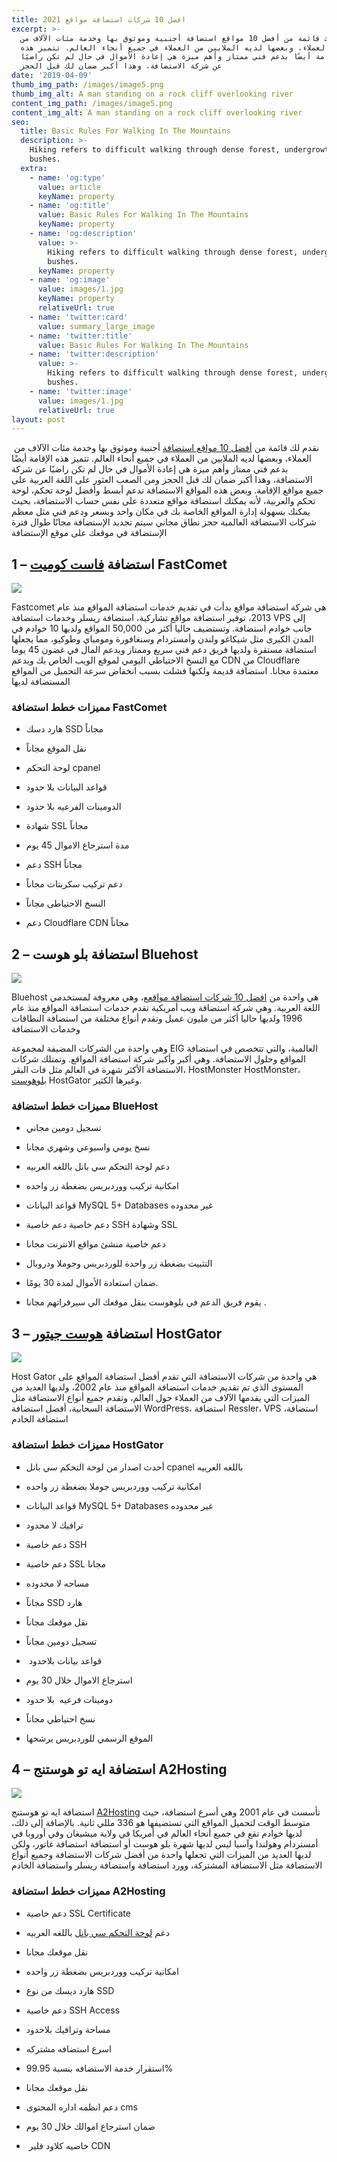 ```yaml
---
title: 2021‎ افضل 10 شركات استضافة مواقع
excerpt: >-
  نقدم لك قائمة من أفضل 10 مواقع استضافة أجنبية وموثوق بها وخدمة مئات الآلاف من
  العملاء، وبعضها لديه الملايين من العملاء في جميع أنحاء العالم. تتميز هذه
  الإقامة أيضًا بدعم فني ممتاز وأهم ميزة هي إعادة الأموال في حال لم تكن راضيًا
  عن شركة الاستضافة، وهذا أكبر ضمان لك قبل الحجز
date: '2019-04-09'
thumb_img_path: /images/image5.png
thumb_img_alt: A man standing on a rock cliff overlooking river
content_img_path: /images/image5.png
content_img_alt: A man standing on a rock cliff overlooking river
seo:
  title: Basic Rules For Walking In The Mountains
  description: >-
    Hiking refers to difficult walking through dense forest, undergrowth, or
    bushes.
  extra:
    - name: 'og:type'
      value: article
      keyName: property
    - name: 'og:title'
      value: Basic Rules For Walking In The Mountains
      keyName: property
    - name: 'og:description'
      value: >-
        Hiking refers to difficult walking through dense forest, undergrowth, or
        bushes.
      keyName: property
    - name: 'og:image'
      value: images/1.jpg
      keyName: property
      relativeUrl: true
    - name: 'twitter:card'
      value: summary_large_image
    - name: 'twitter:title'
      value: Basic Rules For Walking In The Mountains
    - name: 'twitter:description'
      value: >-
        Hiking refers to difficult walking through dense forest, undergrowth, or
        bushes.
    - name: 'twitter:image'
      value: images/1.jpg
      relativeUrl: true
layout: post
---
```

 نقدم لك قائمة من [أفضل 10 مواقع استضافة](https://afdlhost.com/best-hosting/) أجنبية وموثوق بها وخدمة مئات الآلاف من العملاء، وبعضها لديه الملايين من العملاء في جميع أنحاء العالم. تتميز هذه الإقامة أيضًا بدعم فني ممتاز وأهم ميزة هي إعادة الأموال في حال لم تكن راضيًا عن شركة الاستضافة، وهذا أكبر ضمان لك قبل الحجز ومن الصعب العثور على اللغة العربية على جميع مواقع الإقامة. وبعض هذه المواقع الاستضافة تدعم أبسط وأفضل لوحة تحكم، لوحة تحكم والعربية، لأنه يمكنك استضافة مواقع متعددة على نفس حساب الاستضافة، بحيث يمكنك بسهولة إدارة المواقع الخاصة بك في مكان واحد وبسعر ودعم فني مثل معظم شركات الاستضافة العالمية حجز نطاق مجاني سيتم تجديد الإستضافة مجانًا طوال فترة الإستضافة في موقعك على موقع الإستضافة

## **1 – استضافة **[**فاست كوميت**](https://afdlhost.com/fastcomet/)** FastComet**

![](https://lh6.googleusercontent.com/VX1jtuWWtTJIr1sWb8ZCogLBHgvK2UtMXpksXOJetjeNQMDl7ixeIBYUGsgd9LjDhNbStZ2\_otVs3s_cAbFHbsYYxbNaJ63o-2smfoJ4wl-34sZUe8xoPfxS_k-8lMdi2lAe1qCY)

Fastcomet هي شركة استضافة مواقع بدأت في تقديم خدمات استضافة المواقع منذ عام 2013، توفير استضافة مواقع تشاركية، استضافة ريسلر وخدمات استضافة VPS إلى جانب خوادم استضافة. وتستضيف حاليا أكثر من 50,000 المواقع ولديها 10 خوادم في المدن الكبرى مثل شيكاغو ولندن وأمستردام وسنغافورة ومومباي وطوكيو، مما يجعلها استضافة مستقرة ولديها فريق دعم فني سريع وممتاز ويدعم المال في غضون 45 يوما مع النسخ الاحتياطي اليومي لموقع الويب الخاص بك ويدعم CDN من Cloudflare معتمدة مجانا. استضافة قديمة ولكنها فشلت بسبب انخفاض سرعة التحميل من المواقع المستضافة لديها

### **مميزات خطط استضافة FastComet**

*   هارد دسك SSD مجاناً

*   نقل الموقع مجاناً

*   لوحة التحكم cpanel

*   قواعد البيانات بلا حدود

*   الدومينات الفرعيه بلا حدود

*   شهادة SSL مجاناً

*   مدة استرجاع الاموال 45 يوم

*   دعم SSH مجاناً

*   دعم تركيب سكربتات مجاناً

*   النسخ الاحتياطى مجاناً

*   دعم Cloudflare CDN مجاناً

## **2 – استضافة بلو هوست Bluehost**

![](https://lh6.googleusercontent.com/F0q51wqHvSi1UMqpel-Vmxn_KSLCm01NUJmAI_L51xD13FGPLfQ75r5nR_gQLJdPL5XD36KxhZ-fivi3w0xYPxTdd0XehqLSGb9tX4dZ-NjY-duV6ZhE0mTuPa5qhSLwpa-KRmwp)

Bluehost هي واحدة من [افضل 10 شركات استضافة مواقع](https://www.webhostbank.com/ar/best-webhosting-sites/)ع، وهي معروفة لمستخدمي اللغة العربية. وهي شركة استضافة ويب أمريكية تقدم خدمات استضافة المواقع منذ عام 1996 ولديها حاليا أكثر من مليون عميل وتقدم أنواع مختلفة من استضافة النطاقات وخدمات الاستضافة

وهي واحدة من الشركات المضيفة لمجموعة EIG العالمية، والتي تتخصص في استضافة المواقع وحلول الاستضافة. وهي أكبر وأكبر شركة استضافة المواقع. وتمتلك شركات الاستضافة الأكثر شهرة في العالم مثل فات البقر، HostMonster HostMonster، [بلوهوست](https://afdlhost.com/bluehost) HostGator وغيرها الكثير.

### **مميزات خطط استضافة BlueHost**

*   تسجيل دومين مجاني

*   نسخ يومي واسبوعي وشهري مجانا

*   دعم لوحة التحكم سي بانل باللغه العربيه

*   امكانية تركيب ووردبريس بضغطة زر واحده

*   قواعد البيانات MySQL 5+ Databases غير محدوده

*   دعم خاصية دعم خاصية SSH وشهادة SSL

*   دعم خاصية منشئ مواقع الانترنت مجانا

*   التثبيت بضغطة زر واحدة للوردبريس وجوملا ودروبال

*   ضمان استعادة الأموال لمدة 30 يومًا.

*   يقوم فريق الدعم في بلوهوست بنقل موقعك الي سيرفراتهم مجانا .

## **3 – استضافة **[**هوست جيتور**](https://afdlhost.com/hostgator/)** HostGator**

![](https://lh3.googleusercontent.com/nCUkRTiDz5tu4Yy1yt_ftTjsbxJanPT08OjamiCJU9UY5NzF5MILEGJF9XsFb-MhO-FV7TmL\_4OgtUSyJcPAchSyobHMLvjbS5N3UkAShC-EkEEsZXnC31v-60DZDuxPMUChe5nU)

Host Gator هي واحدة من شركات الاستضافة التي تقدم أفضل استضافة المواقع على المستوى الذي تم تقديم خدمات استضافة المواقع منذ عام 2002، ولديها العديد من الميزات التي يقدمها الآلاف من العملاء حول العالم، وتقدم جميع أنواع الاستضافة مثل الاستضافة السحابية، أفضل استضافة WordPress، استضافة Ressler، VPS استضافة، استضافة الخادم

### **مميزات خطط استضافة HostGator**

*   أحدث اصدار من لوحة التحكم سي بانل cpanel باللغه العربيه

*   امكانية تركيب ووردبريس جوملا بضغطة زر واحده

*   قواعد البيانات MySQL 5+ Databases غير محدوده

*   ترافيك لا محدود

*   دعم خاصية SSH

*   دعم خاصية SSL مجانا

*   مساحه لا محدوده

*   مجاناً SSD هارد

*   نقل موقعك مجاناً

*   تسجيل دومين مجاناً

*    قواعد بيانات بلاحدود

*   استرجاع الاموال خلال 30 يوم

*   دومينات فرعيه  بلا حدود

*   نسخ احتياطي مجاناً

*   الموقع الرسمي للوردبريس يرشحها

## **4 – استضافة ايه تو هوستنج A2Hosting**

![](https://lh3.googleusercontent.com/uOYb-ste-K0Ke6gb69LKLwyKH_NpiYlUYq00ISaf77dVct8VdqV27Q5r4dTHnXPalIL3liRkUkaaGWQb37tep-Eh_Tc\_5IJmxJ9NJ54nAE8-qh0xhDDF26i04m6vDqbrdwZ0I-YN)

استضافة ايه تو هوستنج [A2Hosting](https://afdlhost.com/a2hosting/) تأسست في عام 2001 وهي أسرع استضافة، حيث متوسط الوقت لتحميل المواقع التي تستضيفها هو 336 مللي ثانية. بالإضافة إلى ذلك، لديها خوادم تقع في جميع أنحاء العالم في أمريكا في ولاية ميشيغان وفي أوروبا في أمستردام وهولندا وآسيا ليس لديها شهرة بلو هوست أو استضافة استضافة غاتور، ولكن لديها العديد من الميزات التي تجعلها واحدة من أفضل شركات الاستضافة وجميع أنواع الاستضافة مثل الاستضافة المشتركة، وورد استضافة واستضافة ريسلر واستضافة الخادم

### **مميزات خطط استضافة A2Hosting**

*   دعم خاصية SSL Certificate

*   دعم [لوحة التحكم سي بانل](https://www.webhostbank.com/ar/cpanel-webhosting-sites/) باللغه العربيه

*   نقل موقعك مجانا

*   امكانية تركيب ووردبريس بضغطة زر واحده

*   هارد ديسك من نوع SSD

*   دعم خاصية SSH Access

*   مساحة وترافيك بلاحدود

*   اسرع استضافه مشتركه

*   استقرار خدمة الاستضافه بنسبة 99.95%

*   نقل موقعك مجانا

*   دعم انظمه اداره المحتوى cms

*   ضمان استرجاع اموالك خلال 30 يوم

*    خاصيه كلاود فلير CDN
